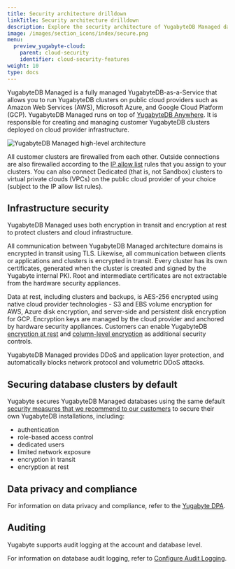```yaml
---
title: Security architecture drilldown
linkTitle: Security architecture drilldown
description: Explore the security architecture of YugabyteDB Managed data, our fully managed YugabyteDB-as-a-Service.
image: /images/section_icons/index/secure.png
menu:
  preview_yugabyte-cloud:
    parent: cloud-security
    identifier: cloud-security-features
weight: 10
type: docs
---
```


YugabyteDB Managed is a fully managed YugabyteDB-as-a-Service that allows you to run YugabyteDB clusters on public cloud providers such as Amazon Web Services (AWS), Microsoft Azure, and Google Cloud Platform (GCP). YugabyteDB Managed runs on top of [YugabyteDB Anywhere](../../../yugabyte-platform/). It is responsible for creating and managing customer YugabyteDB clusters deployed on cloud provider infrastructure.

![YugabyteDB Managed high-level architecture](/images/yb-cloud/cloud-security-diagram.png)

All customer clusters are firewalled from each other. Outside connections are also firewalled according to the [IP allow list](../../cloud-secure-clusters/add-connections/) rules that you assign to your clusters. You can also connect Dedicated (that is, not Sandbox) clusters to virtual private clouds (VPCs) on the public cloud provider of your choice (subject to the IP allow list rules).

## Infrastructure security

YugabyteDB Managed uses both encryption in transit and encryption at rest to protect clusters and cloud infrastructure.

All communication between YugabyteDB Managed architecture domains is encrypted in transit using TLS. Likewise, all communication between clients or applications and clusters is encrypted in transit. Every cluster has its own certificates, generated when the cluster is created and signed by the Yugabyte internal PKI. Root and intermediate certificates are not extractable from the hardware security appliances.

Data at rest, including clusters and backups, is AES-256 encrypted using native cloud provider technologies - S3 and EBS volume encryption for AWS, Azure disk encryption, and server-side and persistent disk encryption for GCP. Encryption keys are managed by the cloud provider and anchored by hardware security appliances. Customers can enable YugabyteDB [encryption at rest](../../cloud-secure-clusters/managed-ear/) and [column-level encryption](../../../secure/column-level-encryption/) as additional security controls.

YugabyteDB Managed provides DDoS and application layer protection, and automatically blocks network protocol and volumetric DDoS attacks.

## Securing database clusters by default

Yugabyte secures YugabyteDB Managed databases using the same default [security measures that we recommend to our customers](../../../secure/security-checklist/) to secure their own YugabyteDB installations, including:

- authentication
- role-based access control
- dedicated users
- limited network exposure
- encryption in transit
- encryption at rest

## Data privacy and compliance

For information on data privacy and compliance, refer to the [Yugabyte DPA](https://www.yugabyte.com/yugabyte-cloud-data-processing-addendum/).

## Auditing

Yugabyte supports audit logging at the account and database level.

For information on database audit logging, refer to [Configure Audit Logging](../../../secure/audit-logging/audit-logging-ysql/).
